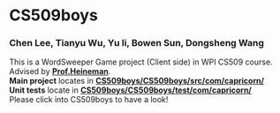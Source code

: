 # CS509boys
### Chen Lee, Tianyu Wu, Yu li, Bowen Sun, Dongsheng Wang

This is a WordSweeper Game project (Client side) in WPI CS509 course. Advised by **[Prof.Heineman](http://web.cs.wpi.edu/~heineman/)**. <br />
__Main project__ locates in **[CS509boys/CS509boys/src/com/capricorn/](https://github.com/TianyuWu1990/CS509boys/tree/master/CS509boys/src/com/capricorn)**<br />
__Unit tests__ locate in **[CS509boys/CS509boys/test/com/capricorn/](https://github.com/TianyuWu1990/CS509boys/tree/master/CS509boys/test/com/capricorn)**<br />
Please click into CS509boys to have a look!<br />


